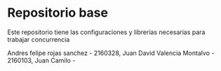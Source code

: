 # Repositorio base

Este repositorio tiene las configuraciones y librerías necesarias para trabajar concurrencia

Andres felipe rojas sanchez - 2160328, 
Juan David Valencia Montalvo - 2160103, 
Juan Camilo - 